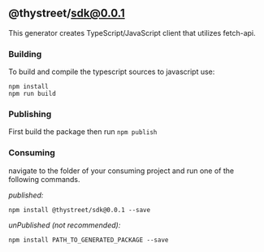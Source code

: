 ## @thystreet/sdk@0.0.1

This generator creates TypeScript/JavaScript client that utilizes fetch-api. 

### Building

To build and compile the typescript sources to javascript use:
```
npm install
npm run build
```

### Publishing

First build the package then run ```npm publish```

### Consuming

navigate to the folder of your consuming project and run one of the following commands.

_published:_

```
npm install @thystreet/sdk@0.0.1 --save
```

_unPublished (not recommended):_

```
npm install PATH_TO_GENERATED_PACKAGE --save
